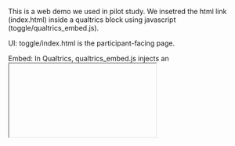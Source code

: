 This is a web demo we used in pilot study.
We insetred the html link (index.html) inside a qualtrics block using javascript (toggle/qualtrics_embed.js).

UI: toggle/index.html is the participant-facing page.

Embed: In Qualtrics, qualtrics_embed.js injects an <iframe> that loads index.html with ?pid=....

Event flow: The page sends interaction events to the parent using window.postMessage (ff_log, ff_log_bulk).

Collect & compute: The Qualtrics script listens, de-duplicates, orders by time, labels mode (news/all), and computes dwell time + click counts.

Autosave: On Next / pagehide / beforeunload / visibilitychange and every 5s, it requests a dump from the child page and writes summaries + raw logs to Embedded Data (chunked):
ff_log_json_1..n, ff_log_json_n, ff_log_json_len, ff_time_news_sec, ff_time_all_sec, ff_time_total_sec, ff_like_*, ff_retweet_*, etc.

Safety: Code is guarded to run only inside Qualtrics; opening index.html alone does not attempt data writes.
